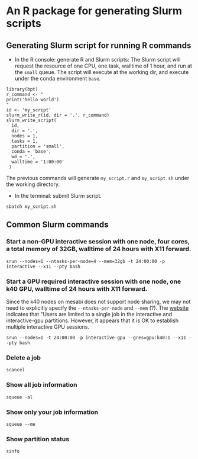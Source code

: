 # An R package for generating Slurm scripts

## Generating Slurm script for running R commands
* In the R console: generate R and Slurm scripts:
The Slurm script will request the resource of one CPU, one task, walltime of 1 hour, and run at the `small` queue.  The script will execute at the working dir, and execute under the conda environment `base`. 
```
library(bpt)
r_command <- "
print('hello world')
"
id <- 'my_script'
slurm_write_r(id, dir = '.', r_command)
slurm_write_script(
  id, 
  dir = '.', 
  nodes = 1, 
  tasks = 1, 
  partition = 'small', 
  conda = 'base', 
  wd = '.', 
  walltime = '1:00:00'
 )
```
The previous commands will generate `my_script.r` and `my_script.sh` under the working directory.
* In the terminal: submit Slurm script. 
```
sbatch my_script.sh
```

## Common Slurm commands
### Start a non-GPU interactive session with one node, four cores, a total memory of 32GB, walltime of 24 hours with X11 forward. 
```
srun --nodes=1 --ntasks-per-node=4 --mem=32gb -t 24:00:00 -p interactive --x11 --pty bash
```
### Start a GPU required interactive session with one node, one k40 GPU, walltime of 24 hours with X11 forward.  
Since the k40 nodes on mesabi does not support node sharing, we may not need to explicitly specify the `--ntasks-per-node` and `--mem` (?). 
The [website](https://www.msi.umn.edu/queues) indicates that "Users are limited to a single job in the interactive and interactive-gpu partitions. However, it appears that it is OK to establish multiple interactive GPU sessions.
```
srun --nodes=1 -t 24:00:00 -p interactive-gpu --gres=gpu:k40:1 --x11 --pty bash
```
### Delete a job
```
scancel
```

### Show all job information
```
squeue -al 
```

### Show only your job information
```
squeue --me
```

### Show partition status
```
sinfo
```
